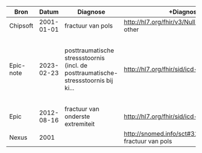 | Bron | Datum | Diagnose | +Diagnose | +Toelichting | (regelkleur) |
|------|-------|----------|-----------|--------------|--------------|
| Chipsoft | 2001-01-01 | fractuur van pols | http://hl7.org/fhir/v3/NullFlavor#OTH other | Gevallen op kunstijsbaan. | active |
| Epic-note | 2023-02-23 | posttraumatische stressstoornis (incl. de posttraumatische-stressstoornis bij ki... | http://hl7.org/fhir/sid/icd-10-nl#F43.1  | 2022-02: ziekte van Crohn\n 2021-07: Complicatie ANPY infectie lokaal\n 2021-03:... | active |
| Epic | 2012-08-16 | fractuur van onderste extremiteit | http://hl7.org/fhir/sid/icd-10-nl#T12.0  |  | active |
| Nexus | 2001 |  | http://snomed.info/sct#31641000146105 fractuur van pols | Gevallen op kunstijsbaan | inactive |